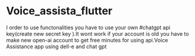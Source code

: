 # Voice_assista_flutter
I order to use functonalities you have to use your own #chatgpt api key(create new secret key ).It wont work if your account is old you have to make new open-ai account to get free minutes for using api.Voice Assistance app using dell-e and chat gpt 
